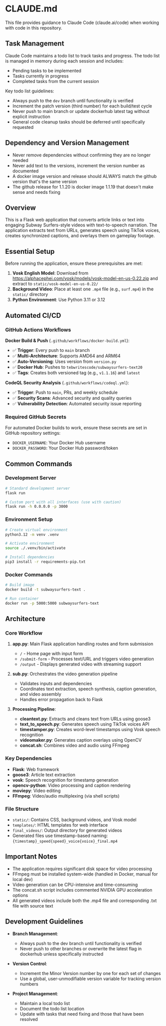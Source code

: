 # CLAUDE.md

This file provides guidance to Claude Code (claude.ai/code) when working with code in this repository.

## Task Management

Claude Code maintains a todo list to track tasks and progress. The todo list is managed in memory during each session and includes:
- Pending tasks to be implemented
- Tasks currently in progress
- Completed tasks from the current session

Key todo list guidelines:
- Always push to the `dev` branch until functionality is verified
- Increment the patch version (third number) for each build/test cycle
- Never push to main branch or update dockerhub latest tag without explicit instruction
- General code cleanup tasks should be deferred until specifically requested

## Dependency and Version Management

- Never remove dependencies without confirming they are no longer needed
- Never add text to the versions, increment the version number as documented
- A docker image version and release should ALWAYS match the github version that's the same version
- The github release for 1.1.20 is docker image 1.1.19 that doesn't make sense and needs fixing

## Overview

This is a Flask web application that converts article links or text into engaging Subway Surfers-style videos with text-to-speech narration. The application extracts text from URLs, generates speech using TikTok voices, creates synchronized captions, and overlays them on gameplay footage.

## Essential Setup

Before running the application, ensure these prerequisites are met:

1. **Vosk English Model**: Download from https://alphacephei.com/vosk/models/vosk-model-en-us-0.22.zip and extract to `static/vosk-model-en-us-0.22/`
2. **Background Video**: Place at least one `.mp4` file (e.g., `surf.mp4`) in the `static/` directory
3. **Python Environment**: Use Python 3.11 or 3.12

## Automated CI/CD

### GitHub Actions Workflows

**Docker Build & Push** (`.github/workflows/docker-build.yml`):
- ✅ **Trigger**: Every push to `main` branch
- ✅ **Multi-Architecture**: Supports AMD64 and ARM64
- ✅ **Auto-Versioning**: Uses version from `version.py` 
- ✅ **Docker Hub**: Pushes to `tebwritescode/subwaysurfers-text20`
- ✅ **Tags**: Creates both versioned tag (e.g., `v1.1.16`) and `latest`

**CodeQL Security Analysis** (`.github/workflows/codeql.yml`):
- ✅ **Trigger**: Push to `main`, PRs, and weekly schedule
- ✅ **Security Scans**: Advanced security and quality queries
- ✅ **Vulnerability Detection**: Automated security issue reporting

### Required GitHub Secrets

For automated Docker builds to work, ensure these secrets are set in GitHub repository settings:
- `DOCKER_USERNAME`: Your Docker Hub username 
- `DOCKER_PASSWORD`: Your Docker Hub password/token

## Common Commands

### Development Server
```bash
# Standard development server
flask run

# Custom port with all interfaces (use with caution)
flask run -h 0.0.0.0 -p 3000
```

### Environment Setup
```bash
# Create virtual environment
python3.12 -m venv .venv

# Activate environment
source ./.venv/bin/activate

# Install dependencies
pip3 install -r requirements-pip.txt
```

### Docker Commands
```bash
# Build image
docker build -t subwaysurfers-text .

# Run container
docker run -p 5000:5000 subwaysurfers-text
```

## Architecture

### Core Workflow

1. **app.py**: Main Flask application handling routes and form submission
   - `/` - Home page with input form
   - `/submit-form` - Processes text/URL and triggers video generation
   - `/output` - Displays generated video with streaming support

2. **sub.py**: Orchestrates the video generation pipeline
   - Validates inputs and dependencies
   - Coordinates text extraction, speech synthesis, caption generation, and video assembly
   - Handles error propagation back to Flask

3. **Processing Pipeline**:
   - **cleantext.py**: Extracts and cleans text from URLs using goose3
   - **text_to_speech.py**: Generates speech using TikTok voices API
   - **timestamper.py**: Creates word-level timestamps using Vosk speech recognition
   - **videomaker.py**: Generates caption overlays using OpenCV
   - **concat.sh**: Combines video and audio using FFmpeg

### Key Dependencies

- **Flask**: Web framework
- **goose3**: Article text extraction
- **vosk**: Speech recognition for timestamp generation
- **opencv-python**: Video processing and caption rendering
- **moviepy**: Video editing
- **FFmpeg**: Video/audio multiplexing (via shell scripts)

### File Structure

- `static/`: Contains CSS, background videos, and Vosk model
- `templates/`: HTML templates for web interface
- `final_videos/`: Output directory for generated videos
- Generated files use timestamp-based naming: `{timestamp}_speed{speed}_voice{voice}_final.mp4`

## Important Notes

- The application requires significant disk space for video processing
- FFmpeg must be installed system-wide (handled in Docker, manual for local dev)
- Video generation can be CPU-intensive and time-consuming
- The concat.sh script includes commented NVIDIA GPU acceleration options
- All generated videos include both the .mp4 file and corresponding .txt file with source text

## Development Guidelines

- **Branch Management**:
  - Always push to the dev branch until functionality is verified
  - Never push to other branches or overwrite the latest flag in dockerhub unless specifically instructed

- **Version Control**:
  - Increment the Minor Version number by one for each set of changes
  - Use a global, user-unmodifiable version variable for tracking version numbers

- **Project Management**:
  - Maintain a local todo list 
  - Document the todo list location
  - Update with tasks that need fixing and those that have been resolved
